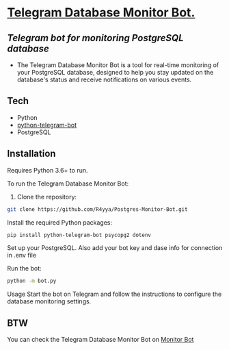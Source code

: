 # [Telegram Database Monitor Bot.](https://t.me/postgres_monitor_bot)
## _Telegram bot for monitoring PostgreSQL database_

- The Telegram Database Monitor Bot is a tool for real-time monitoring of your PostgreSQL database, designed to help you stay updated on the database's status and receive notifications on various events.

## Tech
- Python
- [python-telegram-bot](https://github.com/python-telegram-bot/python-telegram-bot)
- PostgreSQL

## Installation
Requires Python 3.6+ to run.

To run the Telegram Database Monitor Bot:

1. Clone the repository:

```sh
git clone https://github.com/R4yya/Postgres-Monitor-Bot.git
```
Install the required Python packages:
```sh
pip install python-telegram-bot psycopg2 dotenv
```
Set up your PostgreSQL. Also add your bot key and dase info for connection in .env file

Run the bot:
```sh
python -m bot.py
```
Usage
Start the bot on Telegram and follow the instructions to configure the database monitoring settings.
## BTW
You can check the Telegram Database Monitor Bot on [Monitor Bot](https://t.me/postgres_monitor_bot)
